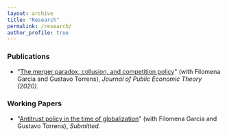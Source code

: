 ```yaml
---
layout: archive
title: "Research"
permalink: /research/
author_profile: true
---
```


### Publications

* "[The merger paradox, collusion, and competition policy](https://onlinelibrary.wiley.com/doi/abs/10.1111/jpet.12448)" (with Filomena Garcia and Gustavo Torrens), *Journal of Public Economic Theory (2020).*

### Working Papers

* "[Antitrust policy in the time of globalization](https://josempazymino.github.io/files/globalization.pdf)" (with Filomena Garcia and Gustavo Torrens), *Submitted.*
